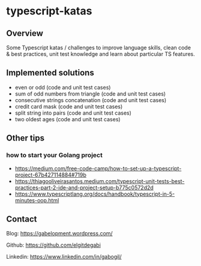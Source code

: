 # typescript-katas
## Overview
Some Typescript katas / challenges to improve language skills, clean code & best practices, unit test knowledge and learn about particular TS features.
## Implemented solutions
* even or odd (code and unit test cases)
* sum of odd numbers from triangle (code and unit test cases)
* consecutive strings concatenation (code and unit test cases)
* credit card mask (code and unit test cases)
* split string into pairs (code and unit test cases)
* two oldest ages (code and unit test cases)
## Other tips
### how to start your Golang project
* https://medium.com/free-code-camp/how-to-set-up-a-typescript-project-67b427114884#719b
* https://thiagooliveirasantos.medium.com/typescript-unit-tests-best-practices-part-2-ide-and-project-setup-b775c0572d2d
* https://www.typescriptlang.org/docs/handbook/typescript-in-5-minutes-oop.html
## Contact
Blog: https://gabelopment.wordpress.com/

Github: https://github.com/elgitdegabi

Linkedin: https://www.linkedin.com/in/gabogil/
